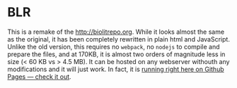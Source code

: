 # BLR

This is a remake of the http://biolitrepo.org. While it looks almost the same as the original, it has been  completely rewritten in plain html and JavaScript. Unlike the old version, this requires no `webpack`, no `nodejs` to compile and prepare the files, and at 170KB, it is almost two orders of magnitude less in size (< 60 KB vs > 4.5 MB). It can be hosted on any webserver withouth any modifications and it will just work. In fact, it is [running right here on Github Pages — check it out](https://punkish.github.io/blr/).